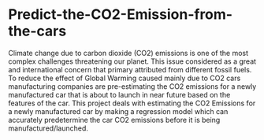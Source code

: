 # Predict-the-CO2-Emission-from-the-cars
Climate change due to carbon dioxide (CO2) emissions is one of the most complex challenges threatening our planet. This issue considered as a great and international  concern that primary attributed from different fossil fuels.     To reduce the effect of Global Warming caused mainly due to CO2 cars manufacturing companies are pre-estimating the CO2 emissions for a newly manufactured car that is about to launch in near future based on the features of the car.   This project deals with estimating the CO2 Emissions for a newly manufactured car by making a regression model which can accurately predetermine the car CO2 emissions before it is being manufactured/launched.   
